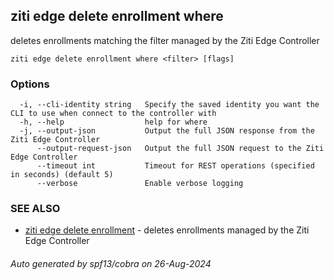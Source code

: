 ## ziti edge delete enrollment where

deletes enrollments matching the filter managed by the Ziti Edge Controller

```
ziti edge delete enrollment where <filter> [flags]
```

### Options

```
  -i, --cli-identity string   Specify the saved identity you want the CLI to use when connect to the controller with
  -h, --help                  help for where
  -j, --output-json           Output the full JSON response from the Ziti Edge Controller
      --output-request-json   Output the full JSON request to the Ziti Edge Controller
      --timeout int           Timeout for REST operations (specified in seconds) (default 5)
      --verbose               Enable verbose logging
```

### SEE ALSO

* [ziti edge delete enrollment](../enrollment.md)	 - deletes enrollments managed by the Ziti Edge Controller

###### Auto generated by spf13/cobra on 26-Aug-2024
